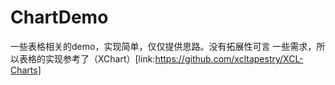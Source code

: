 # ChartDemo
一些表格相关的demo，实现简单，仅仅提供思路。没有拓展性可言
一些需求，所以表格的实现参考了（XChart）[link:https://github.com/xcltapestry/XCL-Charts]
